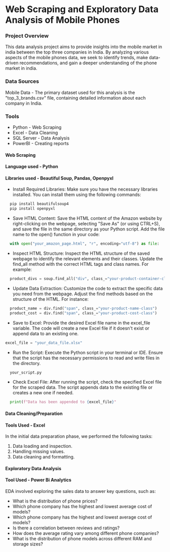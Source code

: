 # Web Scraping and Exploratory Data Analysis of Mobile Phones
### Project Overview
This data analysis project aims to provide insights into the mobile market in india between the top three companies in India. By analyzing various aspects of the mobile phones data, we seek to identify trends, make data-driven recommendations, and gain a deeper understanding of the phone market in india.

### Data Sources

Mobile Data - The primary dataset used for this analysis is the "top_3_brands.csv" file, containing detailed information about each company in India.

### Tools
  - Python - Web Scraping
  - Excel - Data Cleaning
  - SQL Server - Data Analysis
  - PowerBI - Creating reports

#### Web Scraping
#### Language used - Python
#### Libraries used - Beautiful Soup, Pandas, Openpyxl
 - Install Required Libraries:
Make sure you have the necessary libraries installed. You can install them using the following commands:
```python
  pip install beautifulsoup4
  pip install openpyxl
```
- Save HTML Content:
  Save the HTML content of the Amazon website by right-clicking on the webpage, selecting "Save As" (or using CTRL+S), and save the file in the same directory as your Python script. Add the file name to the open() function in your code:

```python
  with open("your_amazon_page.html", "r", encoding="utf-8") as file:
```
- Inspect HTML Structure:
  Inspect the HTML structure of the saved webpage to identify the relevant elements and their classes. Update the find_all method with the correct HTML tags and class names. For example:

```python
  product_divs = soup.find_all("div", class_="your-product-container-class")
```
- Update Data Extraction:
  Customize the code to extract the specific data you need from the webpage. Adjust the find methods based on the structure of the HTML. For instance:

```python
  product_name = div.find("span", class_="your-product-name-class")
  product_cost = div.find("span", class_="your-product-cost-class")
```
- Save to Excel:
  Provide the desired Excel file name in the excel_file variable. The code will create a new Excel file if it doesn't exist or append data to an existing one.

```python
excel_file = "your_data_file.xlsx"
```
- Run the Script:
  Execute the Python script in your terminal or IDE. Ensure that the script has the necessary permissions to read and write files in the directory.

```python 
  your_script.py
```
- Check Excel File:
  After running the script, check the specified Excel file for the scraped data. The script appends data to the existing file or creates a new one if needed.

```python
  print(f"Data has been appended to {excel_file}"
```


####  Data Cleaning/Preparation
#### Tools Used - Excel

In the initial data preparation phase, we performed the following tasks:

1. Data loading and inspection.
2. Handling missing values.
3. Data cleaning and formatting.

#### Exploratory Data Analysis
#### Tool Used - Power Bi Analytics
EDA involved exploring the sales data to answer key questions, such as:
- What is the distribution of phone prices?
- Which phone company has the highest and lowest average cost of models?
- Which phone company has the highest and lowest average cost of models?
- Is there a correlation between reviews and ratings?
- How does the average rating vary among different phone companies?
- What is the distribution of phone models across different RAM and storage sizes?
